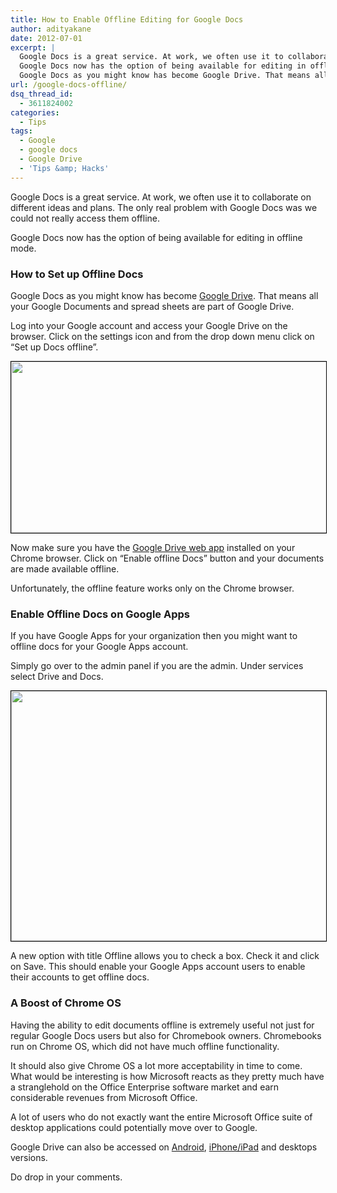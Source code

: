 ```yaml
---
title: How to Enable Offline Editing for Google Docs
author: adityakane
date: 2012-07-01
excerpt: |
  Google Docs is a great service. At work, we often use it to collaborate on different ideas and plans. The only real problem with Google Docs was we could not really access them offline.
  Google Docs now has the option of being available for editing in offline mode.
  Google Docs as you might know has become Google Drive. That means all your Google Documents and spread sheets are part of Google Drive.
url: /google-docs-offline/
dsq_thread_id:
  - 3611824002
categories:
  - Tips
tags:
  - Google
  - google docs
  - Google Drive
  - 'Tips &amp; Hacks'
---
```

Google Docs is a great service. At work, we often use it to collaborate on different ideas and plans. The only real problem with Google Docs was we could not really access them offline.

Google Docs now has the option of being available for editing in offline mode.

### How to Set up Offline Docs

Google Docs as you might know has become [Google Drive][1]. That means all your Google Documents and spread sheets are part of Google Drive.

Log into your Google account and access your Google Drive on the browser. Click on the settings icon and from the drop down menu click on “Set up Docs offline”.

[<img class="alignnone  wp-image-59172" style="border: 1px solid black;" title="Google Docs Offline" src="http://cdn.devilsworkshop.org/files/2012/07/Google_Docs_Offline.png" alt="" width="550" height="274" />][2]

Now make sure you have the <a href="https://chrome.google.com/webstore/detail/apdfllckaahabafndbhieahigkjlhalf" onclick="_gaq.push(['_trackEvent', 'outbound-article', 'https://chrome.google.com/webstore/detail/apdfllckaahabafndbhieahigkjlhalf', 'Google Drive web app']);" >Google Drive web app</a> installed on your Chrome browser. Click on “Enable offline Docs” button and your documents are made available offline.

Unfortunately, the offline feature works only on the Chrome browser.

### Enable Offline Docs on Google Apps

If you have Google Apps for your organization then you might want to offline docs for your Google Apps account.

Simply go over to the admin panel if you are the admin. Under services select Drive and Docs.

[<img class="alignnone  wp-image-59173" style="border: 1px solid black;" title="google_apps_docs_offline" src="http://cdn.devilsworkshop.org/files/2012/07/google_apps_docs_offline.png" alt="" width="550" height="400" />][3]

A new option with title Offline allows you to check a box. Check it and click on Save. This should enable your Google Apps account users to enable their accounts to get offline docs.

### A Boost of Chrome OS

Having the ability to edit documents offline is extremely useful not just for regular Google Docs users but also for Chromebook owners. Chromebooks run on Chrome OS, which did not have much offline functionality.

It should also give Chrome OS a lot more acceptability in time to come. What would be interesting is how Microsoft reacts as they pretty much have a stranglehold on the Office Enterprise software market and earn considerable revenues from Microsoft Office.

A lot of users who do not exactly want the entire Microsoft Office suite of desktop applications could potentially move over to Google.

Google Drive can also be accessed on <a href="https://play.google.com/store/apps/details?id=com.google.android.apps.docs" onclick="_gaq.push(['_trackEvent', 'outbound-article', 'https://play.google.com/store/apps/details?id=com.google.android.apps.docs', 'Android']);" >Android</a>, <a href="http://itunes.apple.com/us/app/google-drive/id507874739" onclick="_gaq.push(['_trackEvent', 'outbound-article', 'http://itunes.apple.com/us/app/google-drive/id507874739', 'iPhone/iPad']);" >iPhone/iPad</a> and desktops versions.

Do drop in your comments.

 [1]: http://devilsworkshop.org/google-drive-launched/ "Google Drive Launched with 5 GB free storage"
 [2]: http://cdn.devilsworkshop.org/files/2012/07/Google_Docs_Offline.png
 [3]: http://cdn.devilsworkshop.org/files/2012/07/google_apps_docs_offline.png
